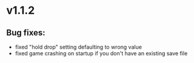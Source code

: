 # v1.1.2

## Bug fixes:
- fixed "hold drop" setting defaulting to wrong value
- fixed game crashing on startup if you don't have an existing save file